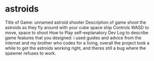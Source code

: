 # astroids
Title of Game: unnamed astroid shooter Description of game shoot the astroids as they fly around with your cube space ship Controls WASD to move, space to shoot How to Play self-explanatory Dev Log to describe game features that you designed: i used guides and advice from the internet and my brother who codes for a living, overall the project took a while to get the astroids working right, and theres still a bug where the spawner refuses to work.

